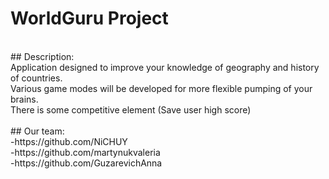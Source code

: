 # WorldGuru Project <br />
<br />
## Description: <br />
Application designed to improve your knowledge of geography and history of countries. <br />
Various game modes will be developed for more flexible pumping of your brains. <br />
There is some competitive element (Save user high score) <br />
<br />
## Our team: <br />
-https://github.com/NiCHUY <br />
-https://github.com/martynukvaleria <br />
-https://github.com/GuzarevichAnna
